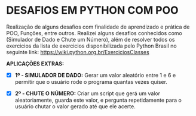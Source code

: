 # DESAFIOS EM PYTHON COM POO
Realização de alguns desafios com finalidade de aprendizado e prática de POO, Funções, entre outros. Realizei alguns desafios conhecidos como (Simulador de Dado e Chute um Número), além de resolver todos os exercicios da lista de exercicios disponibilizada pelo Python Brasil no seguinte link: https://wiki.python.org.br/ExerciciosClasses

**APLICAÇÕES EXTRAS:**

- [X] **1º - SIMULADOR DE DADO:** 
Gerar um valor aleatório entre 1 e 6 e permitir que o usuário rode o programa quantas vezes quiser.

- [X] **2º - CHUTE O NÚMERO:** 
Criar um script que gerá um valor aleatoriamente, guarda este valor, e pergunta repetidamente para o usuário chutar o valor gerado até que ele acerte.


